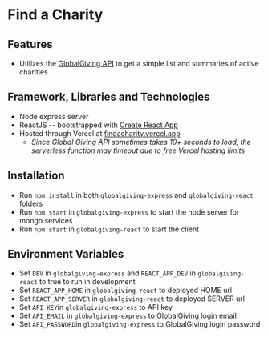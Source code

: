 # Find a Charity


## Features
- Utilizes the [GlobalGiving API](https://www.globalgiving.org/api/) to get a simple list and summaries of active charities


## Framework, Libraries and Technologies
- Node express server
- ReactJS -- bootstrapped with [Create React App](https://github.com/facebook/create-react-app)
- Hosted through Vercel at [findacharity.vercel.app](https://findacharity.vercel.app)
  - _Since Global Giving API sometimes takes 10+ seconds to load, the serverless function may timeout due to free Vercel hosting limits_



## Installation
- Run `npm install` in both `globalgiving-express` and `globalgiving-react` folders
- Run `npm start` in `globalgiving-express` to start the node server for mongo services
- Run `npm start` in `globalgiving-react` to start the client


## Environment Variables
- Set `DEV` in `globalgiving-express` and `REACT_APP_DEV` in `globalgiving-react` to true to run in development
- Set `REACT_APP_HOME` in `globalgiving-react` to deployed HOME url
- Set `REACT_APP_SERVER` in `globalgiving-react` to deployed SERVER url
- Set `API_KEY`in `globalgiving-express` to API key
- Set `API_EMAIL` in `globalgiving-express` to GlobalGiving login email
- Set `API_PASSWORD`in `globalgiving-express` to GlobalGiving login password